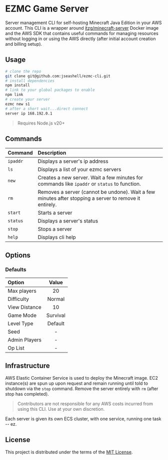 # EZMC Game Server

Server management CLI for self-hosting Minecraft Java Edition in your AWS account. This CLI is a wrapper around [itzg/minecraft-server](https://github.com/itzg/docker-minecraft-server) Docker image and the AWS SDK that contains useful commands for managing resources without logging in or using the AWS directly (after initial account creation and billing setup).

## Usage

```sh
# clone the repo
git clone git@github.com:jseashell/ezmc-cli.git
# install dependencies
npm install
# link to your global packages to enable
npm link
# create your server
ezmc new s1
# after a short wait...direct connect
server ip 168.192.0.1
```

> Requires Node.js v20+

## Commands

| Command  | Description                                                                                            |
| :------- | :----------------------------------------------------------------------------------------------------- |
| `ipaddr` | Displays a server's ip address                                                                         |
| `ls`     | Displays a list of your ezmc servers                                                                   |
| `new`    | Creates a new server. Wait a few minutes for commands like `ipaddr` or `status` to function.           |
| `rm`     | Removes a server (cannot be undone). Wait a few minutes after stopping a server to remove it entirely. |
| `start`  | Starts a server                                                                                        |
| `status` | Displays a server's status                                                                             |
| `stop`   | Stops a server                                                                                         |
| `help`   | Displays cli help                                                                                      |

## Options

### Defaults

| Option        |  Value   |
| :------------ | :------: |
| Max players   |    20    |
| Difficulty    |  Normal  |
| View Distance |    10    |
| Game Mode     | Survival |
| Level Type    | Default  |
| Seed          |    -     |
| Admin Players |    -     |
| Op List       |    -     |

## Infrastructure

AWS Elastic Container Service is used to deploy the Minecraft image. EC2 instance(s) are spun up upon request and remain running until told to shutdown via the `stop` command. Remove the server entirely with `rm` (after stop has completed).

> Contributors are not responsible for any AWS costs incurred from using this CLI. Use at your own discretion.

Each server is given its own ECS cluster, with one service, running one task -- ez.

## License

This project is distributed under the terms of the [MIT License](./LICENSE).
